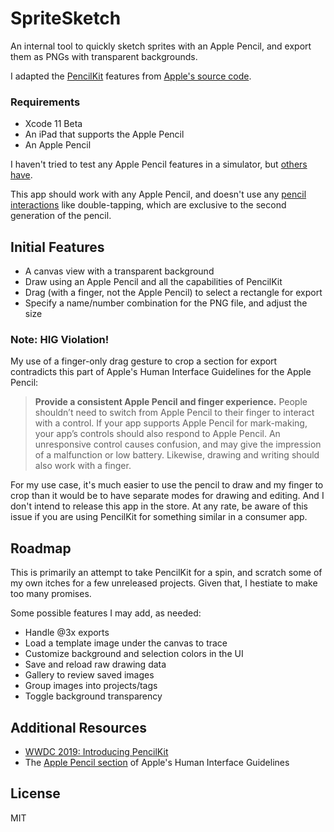 # SpriteSketch 

An internal tool to quickly sketch sprites with an Apple Pencil, and export them as PNGs with transparent backgrounds.

I adapted the [PencilKit](https://developer.apple.com/documentation/pencilkit) features from [Apple's source code](https://developer.apple.com/documentation/pencilkit/drawing_with_pencilkit).

### Requirements

* Xcode 11 Beta
* An iPad that supports the Apple Pencil
* An Apple Pencil

I haven't tried to test any Apple Pencil features in a simulator, but [others have](https://stackoverflow.com/questions/45451739/simulating-apple-pencil-in-the-simulator-seems-to-be-possible-somehow).

This app should work with any Apple Pencil, and doesn't use any [pencil interactions](https://developer.apple.com/documentation/uikit/pencil_interactions/) like double-tapping, which are exclusive to the second generation of the pencil.

## Initial Features

* A canvas view with a transparent background
* Draw using an Apple Pencil and all the capabilities of PencilKit
* Drag (with a finger, not the Apple Pencil) to select a rectangle for export
* Specify a name/number combination for the PNG file, and adjust the size

### Note: HIG Violation!

My use of a finger-only drag gesture to crop a section for export contradicts this part of Apple's Human Interface Guidelines for the Apple Pencil:

> **Provide a consistent Apple Pencil and finger experience.** People shouldn’t need to switch from Apple Pencil to their finger to interact with a control. If your app supports Apple Pencil for mark-making, your app’s controls should also respond to Apple Pencil. An unresponsive control causes confusion, and may give the impression of a malfunction or low battery. Likewise, drawing and writing should also work with a finger.

For my use case, it's much easier to use the pencil to draw and my finger to crop than it would be to have separate modes for drawing and editing. And I don't intend to release this app in the store. At any rate, be aware of this issue if you are using PencilKit for something similar in a consumer app.

## Roadmap

This is primarily an attempt to take PencilKit for a spin, and scratch some of my own itches for a few unreleased projects. Given that, I hestiate to make too many promises.

Some possible features I may add, as needed:

* Handle @3x exports
* Load a template image under the canvas to trace
* Customize background and selection colors in the UI
* Save and reload raw drawing data
* Gallery to review saved images
* Group images into projects/tags
* Toggle background transparency


## Additional Resources

* [WWDC 2019: Introducing PencilKit](https://developer.apple.com/wwdc19/221)
* The [Apple Pencil section](https://developer.apple.com/design/human-interface-guidelines/ios/user-interaction/apple-pencil/) of Apple's Human Interface Guidelines

## License

MIT